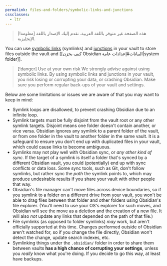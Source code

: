 ```yaml
---
permalink: files-and-folders/symbolic-links-and-junctions
cssclasses:
  - ltr
---
```


> [!معلومة] هذه الصفحة غير متوفر باللغة العربية. نقدم إليك الإصدار باللغة الإنجليزية.

You can use [symbolic links](https://en.wikipedia.org/wiki/Symbolic_link) (symlinks) and [junctions](https://learn.microsoft.com/en-us/windows/win32/fileio/hard-links-and-junctions#junctions) in your vault to store files outside the vault and [[كيف يخزن Obsidian البيانات#إعدادات عامة|system folder]].

> [!danger] Use at your own risk
> We strongly advise against using symbolic links. By using symbolic links and junctions in your vault, you risk losing or corrupting your data, or crashing Obsidian. Make sure you perform regular back-ups of your vault and settings.

Below are some limitations or issues we are aware of that you may want to keep in mind:

- Symlink loops are disallowed, to prevent crashing Obsidian due to an infinite loop.
- Symlink targets must be fully disjoint from the vault root or any other symlink targets. Disjoint means one folder doesn't contain another, or vice versa. Obsidian ignores any symlink to a parent folder of the vault, or from one folder in the vault to another folder in the same vault. It is a safeguard to ensure you don't end up with duplicated files in your vault, which could cause links to become ambiguous.
- Symlinks may not play well with Obsidian sync, or _any other kind of sync_. If the target of a symlink is itself a folder that's synced by a different Obsidian vault, you could (potentially) end up with sync conflicts or data loss. Some sync tools, such as Git, don't follow symlinks, but rather sync the _path_ the symlink points to, which may produce undesirable results if you share your vault with other people that way.
- Obsidian's file manager can't move files across device boundaries, so if you symlink to a folder on a different drive from your vault, you won't be able to drag files between that folder and other folders using Obsidian's file explorer. (You'll need to use your OS's explorer for such moves, and Obsidian will see the move as a deletion and the creation of a new file. It will also _not_ update any links that depended on the path of that file.)
- File symlinks (as opposed to folder symlinks) _may_ work, but aren't officially supported at this time. Changes performed outside of Obsidian aren't watched for, so if you change the file directly, Obsidian won't detect the change, update search indexes, etc.
- Symlinking things under the `.obsidian/` folder in order to share them between vaults **has a high chance of corrupting your settings**, unless you _really_ know what you're doing. If you decide to go this way, at least have backups.
